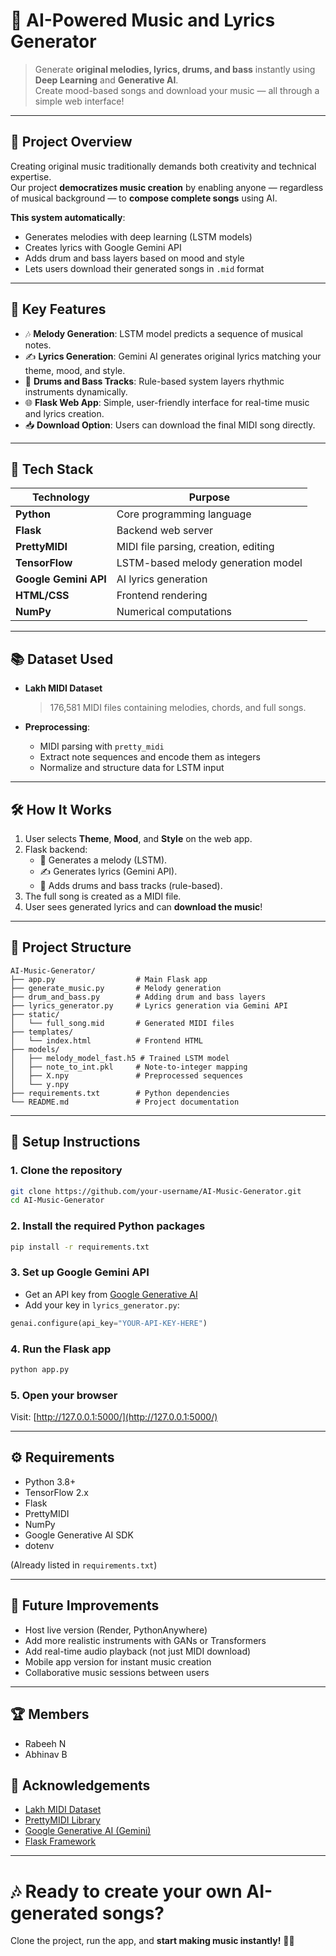 # 🎵 AI-Powered Music and Lyrics Generator

> Generate **original melodies, lyrics, drums, and bass** instantly using **Deep Learning** and **Generative AI**.  
> Create mood-based songs and download your music — all through a simple web interface!

---

## 📜 Project Overview

Creating original music traditionally demands both creativity and technical expertise.  
Our project **democratizes music creation** by enabling anyone — regardless of musical background — to **compose complete songs** using AI.

**This system automatically**:
- Generates melodies with deep learning (LSTM models)
- Creates lyrics with Google Gemini API
- Adds drum and bass layers based on mood and style
- Lets users download their generated songs in `.mid` format

---

## 🎯 Key Features

- 🎶 **Melody Generation**: LSTM model predicts a sequence of musical notes.
- ✍️ **Lyrics Generation**: Gemini AI generates original lyrics matching your theme, mood, and style.
- 🥁 **Drums and Bass Tracks**: Rule-based system layers rhythmic instruments dynamically.
- 🌐 **Flask Web App**: Simple, user-friendly interface for real-time music and lyrics creation.
- 📥 **Download Option**: Users can download the final MIDI song directly.

---

## 🧠 Tech Stack

| Technology             | Purpose                                    |
|------------------------|--------------------------------------------|
| **Python**             | Core programming language                  |
| **Flask**              | Backend web server                         |
| **PrettyMIDI**         | MIDI file parsing, creation, editing       |
| **TensorFlow**         | LSTM-based melody generation model         |
| **Google Gemini API**  | AI lyrics generation                       |
| **HTML/CSS**           | Frontend rendering                         |
| **NumPy**              | Numerical computations                     |

---

## 📚 Dataset Used

- **Lakh MIDI Dataset**  
  > 176,581 MIDI files containing melodies, chords, and full songs.

- **Preprocessing**:
  - MIDI parsing with `pretty_midi`
  - Extract note sequences and encode them as integers
  - Normalize and structure data for LSTM input

---

## 🛠 How It Works

1. User selects **Theme**, **Mood**, and **Style** on the web app.
2. Flask backend:
   - 🎵 Generates a melody (LSTM).
   - ✍️ Generates lyrics (Gemini API).
   - 🥁 Adds drums and bass tracks (rule-based).
3. The full song is created as a MIDI file.
4. User sees generated lyrics and can **download the music**!

---

## 📂 Project Structure

```
AI-Music-Generator/
├── app.py                  # Main Flask app
├── generate_music.py       # Melody generation
├── drum_and_bass.py        # Adding drum and bass layers
├── lyrics_generator.py     # Lyrics generation via Gemini API
├── static/
│   └── full_song.mid       # Generated MIDI files
├── templates/
│   └── index.html          # Frontend HTML
├── models/
│   ├── melody_model_fast.h5 # Trained LSTM model
│   ├── note_to_int.pkl     # Note-to-integer mapping
│   ├── X.npy               # Preprocessed sequences
│   └── y.npy
├── requirements.txt        # Python dependencies
└── README.md               # Project documentation
```

---

## 🧩 Setup Instructions

### 1. Clone the repository
```bash
git clone https://github.com/your-username/AI-Music-Generator.git
cd AI-Music-Generator
```

### 2. Install the required Python packages
```bash
pip install -r requirements.txt
```

### 3. Set up Google Gemini API
- Get an API key from [Google Generative AI](https://ai.google.dev/)
- Add your key in `lyrics_generator.py`:
```python
genai.configure(api_key="YOUR-API-KEY-HERE")
```

### 4. Run the Flask app
```bash
python app.py
```

### 5. Open your browser
Visit: [http://127.0.0.1:5000/](http://127.0.0.1:5000/)

---

## ⚙️ Requirements

- Python 3.8+
- TensorFlow 2.x
- Flask
- PrettyMIDI
- NumPy
- Google Generative AI SDK
- dotenv

(Already listed in `requirements.txt`)

---

## 🎯 Future Improvements

- Host live version (Render, PythonAnywhere)
- Add more realistic instruments with GANs or Transformers
- Add real-time audio playback (not just MIDI download)
- Mobile app version for instant music creation
- Collaborative music sessions between users

---

## 🏆 Members

- Rabeeh N
- Abhinav B


## 🙏 Acknowledgements

- [Lakh MIDI Dataset](https://colinraffel.com/projects/lmd/)
- [PrettyMIDI Library](https://github.com/craffel/pretty-midi)
- [Google Generative AI (Gemini)](https://ai.google.dev/)
- [Flask Framework](https://flask.palletsprojects.com/)

---

# 🎶 Ready to create your own AI-generated songs?  
Clone the project, run the app, and **start making music instantly!** 🎹🎤
